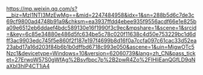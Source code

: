 https://mp.weixin.qq.com/s?__biz=MzI1NTI3MzEwMg==&mid=2247484958&idx=1&sn=288b5d6c7de3c69cf9800ad4748b91a9&chksm=ea3937ffdd4ebee935f9556acdf66e1e825ba09e6512eb6ddaef4bdc589130e16f1990f3c9ec&mpshare=1&scene=1&srcid=&key=6c85e34880e486d5fc634be5c78c020f11638c4d50e753229bc1d6dff3ac9903edc745f5e860f2f187e197f4699b8d16f0a7ccfa097c61cac33d52ea23abd17a16d203f84b6b1b0dffbd6718c993e050&ascene=1&uin=MjgwOTc5Nzc1&devicetype=Windows+10&version=62060739&lang=zh_CN&pass_ticket=27ErwoW57S0gWfAg%2Bsvfbpc7p%2B2pwR4Zo%2FIHliEanQGfLD9qNaXbl3hlP4CT1iA4